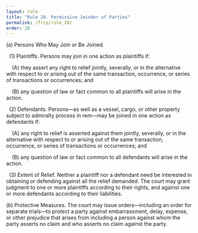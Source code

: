 ```yaml
---
layout: rule
title: "Rule 20. Permissive Joinder of Parties"
permalink: /frcp/rule_20/
order: 20
---
```


(a) Persons Who May Join or Be Joined.


&nbsp;&nbsp;(1) Plaintiffs. Persons may join in one action as plaintiffs if:


&nbsp;&nbsp;&nbsp;&nbsp;(A) they assert any right to relief jointly, severally, or in the alternative with respect to or arising out of the same transaction, occurrence, or series of transactions or occurrences; and


&nbsp;&nbsp;&nbsp;&nbsp;(B) any question of law or fact common to all plaintiffs will arise in the action.


&nbsp;&nbsp;(2) Defendants. Persons—as well as a vessel, cargo, or other property subject to admiralty process in rem—may be joined in one action as defendants if:


&nbsp;&nbsp;&nbsp;&nbsp;(A) any right to relief is asserted against them jointly, severally, or in the alternative with respect to or arising out of the same transaction, occurrence, or series of transactions or occurrences; and


&nbsp;&nbsp;&nbsp;&nbsp;(B) any question of law or fact common to all defendants will arise in the action.


&nbsp;&nbsp;(3) Extent of Relief. Neither a plaintiff nor a defendant need be interested in obtaining or defending against all the relief demanded. The court may grant judgment to one or more plaintiffs according to their rights, and against one or more defendants according to their liabilities.


(b) Protective Measures. The court may issue orders—including an order for separate trials—to protect a party against embarrassment, delay, expense, or other prejudice that arises from including a person against whom the party asserts no claim and who asserts no claim against the party.